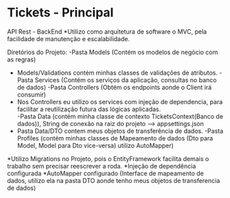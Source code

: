 # Tickets - Principal
API Rest - BackEnd
*Utilizo como arquitetura de software o MVC, pela facilidade de manutenção e escalabilidade.

Diretórios do Projeto:
-Pasta Models (Contém os modelos de negócio com as regras)
  - Models/Validations contém minhas classes de validações de atributos.
-Pasta Services (Contém os serviços da aplicação, consultas no banco de dados)
-Pasta Controllers (Obtém os endpoints aonde o Client irá consumir)
  - Nos Controllers eu utilizo os services com injeção de dependencia, para facilitar a reutilização futura
  das lógicas aplicadas.  
-Pasta Data (contém minha classe de contexto TicketsContext(Banco de dados)), String de conexão na raiz do projeto --> appsettings.json
  - Pasta Data/DTO contem meus objetos de transferência de dados.
-Pasta Profiles (contém minhas classes de Mapeamento de dados (Dto para Model, Model para Dto vice-versa) utilizo AutoMapper)

*Utilizo Migrations no Projeto, pois o EntityFramework facilita demais o trabalho sem precisar reescrever a roda.
*Injeção de dependência configurada
*AutoMapper configurado (Interface de mapeamento de dados, utilizo ela na pasta DTO aonde tenho meus objetos de transferencia de dados)
